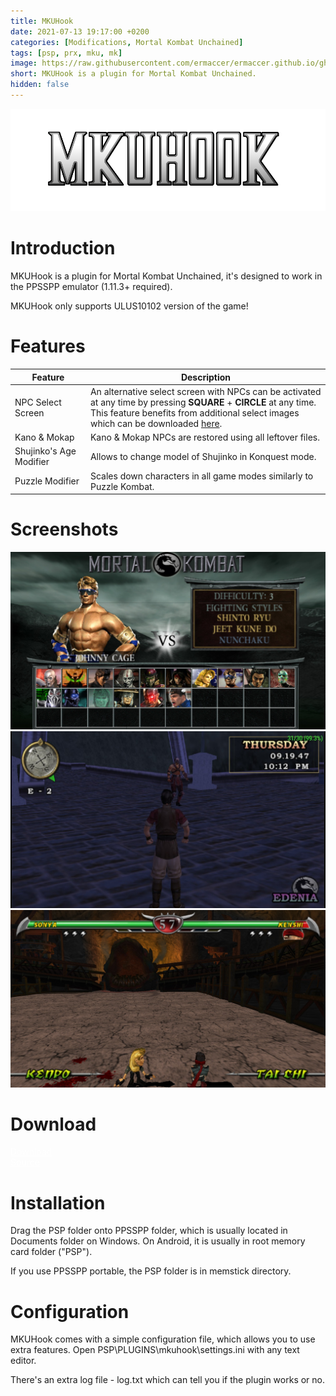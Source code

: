 ```yaml
---
title: MKUHook
date: 2021-07-13 19:17:00 +0200
categories: [Modifications, Mortal Kombat Unchained]
tags: [psp, prx, mku, mk]   
image: https://raw.githubusercontent.com/ermaccer/ermaccer.github.io/gh-pages/assets/mods/mku/mkuhook/2.jpg
short: MKUHook is a plugin for Mortal Kombat Unchained.
hidden: false
---
```


<img class="img-fluid mx-auto" alt="mkuhook" src="https://raw.githubusercontent.com/ermaccer/ermaccer.github.io/gh-pages/assets/projects/mkuhook_logo_export.png">

# Introduction
MKUHook is a plugin for Mortal Kombat Unchained, it's designed to work
in the PPSSPP emulator (1.11.3+ required). 

<div class="alert bg-dark">
    MKUHook only supports ULUS10102 version of the game!
</div>

# Features


| Feature | Description |
| --- | --- |
|NPC Select Screen|  An alternative select screen with NPCs can be activated at any time by pressing <b>SQUARE</b> + <b>CIRCLE</b> at any time. <br>         This feature benefits from additional select images which can be downloaded <a href="https://ermaccer.github.io/posts/mkuhook-select-screen-images/">here</a>. |
|Kano & Mokap| Kano & Mokap NPCs are restored using all leftover files. |
|Shujinko's Age Modifier| Allows to change model of Shujinko in Konquest mode. |
|Puzzle Modifier| Scales down characters in all game modes similarly to Puzzle Kombat.  |


# Screenshots

![Preview](https://raw.githubusercontent.com/ermaccer/ermaccer.github.io/gh-pages/assets/mods/mku/mkuhook/selectimages.jpg)
![Preview](https://raw.githubusercontent.com/ermaccer/ermaccer.github.io/gh-pages/assets/mods/mku/mkuhook/1.jpg)
![Preview](https://raw.githubusercontent.com/ermaccer/ermaccer.github.io/gh-pages/assets/mods/mku/mkuhook/2.jpg)

# Download

<a class="btn btn-block btn-dark bg-dark text-gray btn-lg" style="color: white;" href="https://github.com/ermaccer/MKUHook/releases/latest/download/mkuhook.zip" role="button">
<i class="fas fa-download"></i>
Download
</a>
<br>
<a class="btn btn-block btn-dark bg-dark text-gray btn-lg" style="color: white;" href="https://github.com/ermaccer/MKUHook/" role="button">
<i class="fab fa-github"></i>
Source
</a>


# Installation 
Drag the PSP folder onto PPSSPP folder, which is usually located in Documents folder on
Windows. On Android, it is usually in root memory card folder ("PSP").

If you use PPSSPP portable, the PSP folder is in memstick directory.


# Configuration

MKUHook comes with a simple configuration file, which allows you to use extra features.
Open PSP\PLUGINS\mkuhook\settings.ini with any text editor.


There's an extra log file - log.txt which can tell you if the plugin works or no.



